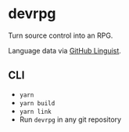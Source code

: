# devrpg

Turn source control into an RPG.

Language data via [GitHub Linguist](https://github.com/github/linguist).

## CLI

* `yarn`
* `yarn build`
* `yarn link`
* Run `devrpg` in any git repository
